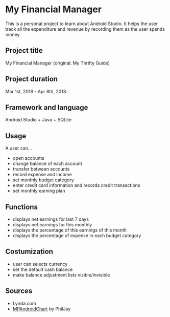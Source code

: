 # My Financial Manager

This is a personal project to learn about Android Studio. It helps the user track all the expenditure and revenue by recording them as the user spends money.

## Project title <br/>
My Financial Manager (original: My Thrifty Guide)

## Project duration <br/>
Mar 1st, 2018 - Apr 8th, 2018.

## Framework and language
Android Studio + Java + SQLite

## Usage
A user can…
<ul>
<li>open accounts</li>
<li>change balance of each account</li>
<li>transfer between accounts</li>
<li>record expense and income</li>
<li>set monthly budget category</li>
<li>enter credit card information and records credit transactions</li>
<li>set monthly earning plan</li>
</ul>

## Functions
<ul>
<li>displays net earnings for last 7 days</li>
<li>displays net earnings for this monthly</li>
<li>displays the percentage of this earnings of this month</li>
<li>displays the percentage of expense in each budget category</li>
</ul>

## Costumization
<ul>
<li>user can selects currency</li>
<li>set the default cash balance</li>
<li>make balance adjustment lists visible/invisible</li>
</ul>

## Sources
<ul>
<li>Lynda.com</li>
<li><a href="https://github.com/PhilJay/MPAndroidChart" title="MPAndroidChart github page">MPAndroidChart</a> by PhilJay</li></ul>
